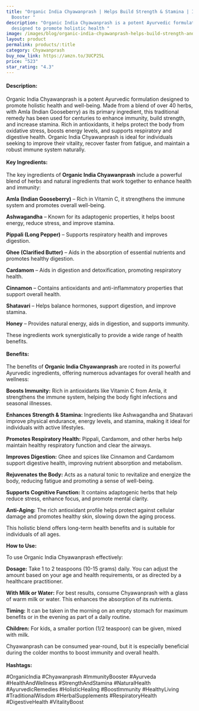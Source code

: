 ```yaml
---
title: "Organic India Chyawanprash | Helps Build Strength & Stamina | Immunity
  Booster "
description: "Organic India Chyawanprash is a potent Ayurvedic formulation
  designed to promote holistic health "
image: /images/blog/organic-india-chyawanprash-helps-build-strength-and-stamina-immunity-booster-500g.webp
layout: product
permalink: products/:title
category: Chyawanprash
buy_now_link: https://amzn.to/3UCP25L
price: "523"
star_rating: "4.3"
---
```

#### **Description:**

Organic India Chyawanprash is a potent Ayurvedic formulation designed to promote holistic health and well-being. Made from a blend of over 40 herbs, with Amla (Indian Gooseberry) as its primary ingredient, this traditional remedy has been used for centuries to enhance immunity, build strength, and increase stamina. Rich in antioxidants, it helps protect the body from oxidative stress, boosts energy levels, and supports respiratory and digestive health. Organic India Chyawanprash is ideal for individuals seeking to improve their vitality, recover faster from fatigue, and maintain a robust immune system naturally.\
\
**Key Ingredients:**\
\
The key ingredients of **Organic India Chyawanprash** include a powerful blend of herbs and natural ingredients that work together to enhance health and immunity:

**Amla (Indian Gooseberry)** – Rich in Vitamin C, it strengthens the immune system and promotes overall well-being.

**Ashwagandha** – Known for its adaptogenic properties, it helps boost energy, reduce stress, and improve stamina.

**Pippali (Long Pepper)** – Supports respiratory health and improves digestion.

**Ghee (Clarified Butter)** – Aids in the absorption of essential nutrients and promotes healthy digestion.

**Cardamom** – Aids in digestion and detoxification, promoting respiratory health.

**Cinnamon** – Contains antioxidants and anti-inflammatory properties that support overall health.

**Shatavari** – Helps balance hormones, support digestion, and improve stamina.

**Honey** – Provides natural energy, aids in digestion, and supports immunity.

These ingredients work synergistically to provide a wide range of health benefits.\
\
**Benefits:**\
\
The benefits of **Organic India Chyawanprash** are rooted in its powerful Ayurvedic ingredients, offering numerous advantages for overall health and wellness:

**Boosts Immunity:** Rich in antioxidants like Vitamin C from Amla, it strengthens the immune system, helping the body fight infections and seasonal illnesses.

**Enhances Strength & Stamina:** Ingredients like Ashwagandha and Shatavari improve physical endurance, energy levels, and stamina, making it ideal for individuals with active lifestyles.

**Promotes Respiratory Health:** Pippali, Cardamom, and other herbs help maintain healthy respiratory function and clear the airways.

**Improves Digestion:** Ghee and spices like Cinnamon and Cardamom support digestive health, improving nutrient absorption and metabolism.

**Rejuvenates the Body:** Acts as a natural tonic to revitalize and energize the body, reducing fatigue and promoting a sense of well-being.

**Supports Cognitive Function:** It contains adaptogenic herbs that help reduce stress, enhance focus, and promote mental clarity.

**Anti-Aging:** The rich antioxidant profile helps protect against cellular damage and promotes healthy skin, slowing down the aging process.

This holistic blend offers long-term health benefits and is suitable for individuals of all ages.

**How to Use:**

To use Organic India Chyawanprash effectively:



**Dosage:** Take 1 to 2 teaspoons (10-15 grams) daily. You can adjust the amount based on your age and health requirements, or as directed by a healthcare practitioner.

**With Milk or Water:** For best results, consume Chyawanprash with a glass of warm milk or water. This enhances the absorption of its nutrients.

**Timing:** It can be taken in the morning on an empty stomach for maximum benefits or in the evening as part of a daily routine.

**Children:** For kids, a smaller portion (1/2 teaspoon) can be given, mixed with milk.

Chyawanprash can be consumed year-round, but it is especially beneficial during the colder months to boost immunity and overall health.\
\
**Hashtags:**

\#OrganicIndia #Chyawanprash #ImmunityBooster #Ayurveda #HealthAndWellness #StrengthAndStamina #NaturalHealth #AyurvedicRemedies #HolisticHealing #BoostImmunity #HealthyLiving #TraditionalWisdom #HerbalSupplements #RespiratoryHealth #DigestiveHealth #VitalityBoost
